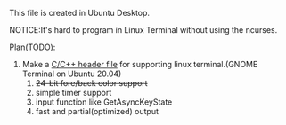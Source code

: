 This file is created in Ubuntu Desktop.

NOTICE:It's hard to program in Linux Terminal without using the ncurses.

Plan(TODO):

1. Make a [C/C++ header file](https://github.com/OpenGreatDream/MinConsole/blob/main/linux/cengine.h) for supporting linux terminal.(GNOME Terminal on Ubuntu 20.04)
    1. <del>24-bit fore/back color support</del>
    2. simple timer support
    3. input function like GetAsyncKeyState
    4. fast and partial(optimized) output